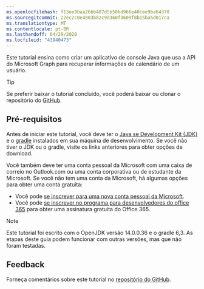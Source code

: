 ```yaml
---
ms.openlocfilehash: f13ee9baa26bb487d5b50bd966e40cee9ba64378
ms.sourcegitcommit: 22ec2c0e4803b82c9d360f3609f8b15ba5d017ca
ms.translationtype: MT
ms.contentlocale: pt-BR
ms.lasthandoff: 04/29/2020
ms.locfileid: "43940473"
---
```

<!-- markdownlint-disable MD002 MD041 -->

Este tutorial ensina como criar um aplicativo de console Java que usa a API do Microsoft Graph para recuperar informações de calendário de um usuário.

> [!TIP]
> Se preferir baixar o tutorial concluído, você poderá baixar ou clonar o repositório do [GitHub](https://github.com/microsoftgraph/msgraph-training-java).

## <a name="prerequisites"></a>Pré-requisitos

Antes de iniciar este tutorial, você deve ter o [Java se Development Kit (JDK)](https://java.com/en/download/faq/develop.xml) e o [gradle](https://gradle.org/) instalados em sua máquina de desenvolvimento. Se você não tiver o JDK ou o gradle, visite os links anteriores para obter opções de download.

Você também deve ter uma conta pessoal da Microsoft com uma caixa de correio no Outlook.com ou uma conta corporativa ou de estudante da Microsoft. Se você não tem uma conta da Microsoft, há algumas opções para obter uma conta gratuita:

- Você pode [se inscrever para uma nova conta pessoal da Microsoft](https://signup.live.com/signup?wa=wsignin1.0&rpsnv=12&ct=1454618383&rver=6.4.6456.0&wp=MBI_SSL_SHARED&wreply=https://mail.live.com/default.aspx&id=64855&cbcxt=mai&bk=1454618383&uiflavor=web&uaid=b213a65b4fdc484382b6622b3ecaa547&mkt=E-US&lc=1033&lic=1).
- Você pode [se inscrever no programa para desenvolvedores do office 365](https://developer.microsoft.com/office/dev-program) para obter uma assinatura gratuita do Office 365.

> [!NOTE]
> Este tutorial foi escrito com o OpenJDK versão 14.0.0.36 e o gradle 6,3. As etapas deste guia podem funcionar com outras versões, mas que não foram testadas.

## <a name="feedback"></a>Feedback

Forneça comentários sobre este tutorial no [repositório do GitHub](https://github.com/microsoftgraph/msgraph-training-java).
